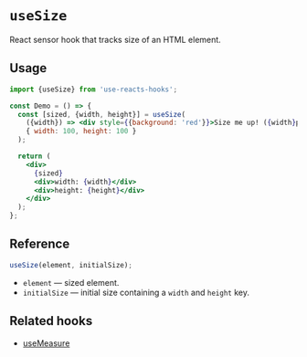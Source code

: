 # `useSize`

React sensor hook that tracks size of an HTML element.

## Usage

```jsx
import {useSize} from 'use-reacts-hooks';

const Demo = () => {
  const [sized, {width, height}] = useSize(
    ({width}) => <div style={{background: 'red'}}>Size me up! ({width}px)</div>,
    { width: 100, height: 100 }
  );

  return (
    <div>
      {sized}
      <div>width: {width}</div>
      <div>height: {height}</div>
    </div>
  );
};
```

## Reference

```js
useSize(element, initialSize);
```

- `element` &mdash; sized element.
- `initialSize` &mdash; initial size containing a `width` and `height` key.

## Related hooks

- [useMeasure](./useMeasure.md)
